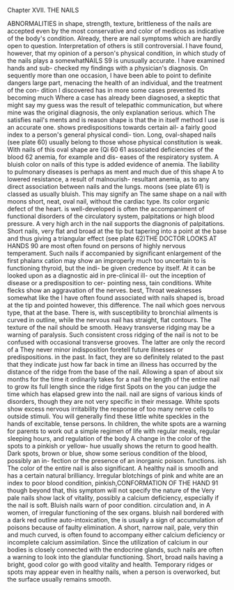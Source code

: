 Chapter XVII. THE NAILS

ABNORMALITIES in shape, strength, texture, brittleness
of the nails are accepted even
by the most conservative
and color
of medicos as
indicative of the body's condition. Already, there are nail symptoms
which are hardly open to question. Interpretation of others is still
controversial. I have found, however, that my opinion of
a person's physical condition, in which study of the nails plays a
somewhatNAILS
S9
is unusually accurate. I have examined hands and sub-
checked
my findings with a physician's diagnosis. On
sequently
more than one occasion, I have been able to point to definite dangers
large part,
menacing the health of an individual, and the treatment of the con-
dition I discovered has in
more
some cases prevented
its
becoming much
Where a
case has already been diagnosed, a skeptic
that
might say
my guess was the result of telepathic communication,
but where mine was the original diagnosis, the only explanation
serious.
which
The
satisfies
nail's
ments and
is
reason
shape
is
that the
in itself
method
I use is
an accurate one.
shows predispositions towards certain
ail-
a fairly good index to a person's general physical condi-
tion.
Long, oval-shaped nails (see plate 60) usually belong to those
whose physical constitution is weak. With nails of this oval shape are
(Qi
60
61
associated deficiencies of the blood
62
anemia, for example
and
dis-
eases of the respiratory system. A bluish color on nails of this type
is added evidence of anemia. The liability to pulmonary diseases is
perhaps as
ment and
much due
of this shape
A
to lowered resistance, a result of malnourish-
resultant anemia, as to
any
direct association
between nails
and the lungs.
moons (see plate 61) is classed as
usually bluish. This may signify an
The same shape on a nail with moons
short, neat, oval nail, without
the cardiac type. Its color
organic defect of the heart.
is
well-developed is often the accompaniment of functional disorders of
the circulatory system, palpitations or high blood pressure. A very
high arch in the nail supports the diagnonis of palpitations.
Short nails, very flat and broad at the tip but tapering into a
point at the base and thus giving a triangular effect (see plate 62)THE DOCTOR LOOKS AT HANDS
90
are most often found on persons of highly nervous temperament.
Such nails if accompanied by significant enlargement of the first
phalanx
cation
may show an improperly
much too uncertain to
is
functioning thyroid, but the indi-
be given credence by itself. At
it can be looked upon as a diagnostic aid in pre-clinical ill-
out the inception of disease or a predisposition to cer-
pointing
ness,
tain conditions. White flecks show an aggravation of the nerves.
best,
Throat weaknesses
somewhat
like the
I
have often found associated with nails shaped
is, broad at the tip and pointed
however, this difference. The nail which goes
nervous type, that
at the base. There
is,
with susceptibility to bronchial ailments is curved in outline, while
the nervous nail has straight, flat contours.
The
texture
of
the
nail
should be smooth.
Heavy
transverse
ridging may be a warning of paralysis. Such consistent cross ridging
of the nail is not to be confused with occasional transverse grooves.
The
latter are only the record of a
They never
minor indisposition
foretell future illnesses or predispositions.
in the past.
In
fact, they
are so definitely related to the past that they indicate just how far
back in time an illness has occurred by the distance of the ridge
from the base of the
nail.
Allowing a span of about six months for
the time it ordinarily takes for a nail
the length of the entire nail
to
grow
its full
length
since the ridge first
Spots on the
you can judge the time which has elapsed
grew into the
nail.
nail are signs of various kinds of disorders,
though
they are not very specific in their message. White spots show excess
nervous irritability the response of too many nerve cells to outside
stimuli.
You
will generally find
these
little
white speckles in the
hands of excitable, tense persons. In children, the white spots are a
warning for parents to work out a simple regimen of life with
regular meals, regular sleeping hours, and regulation of the body
A change in the color of the spots to a pinkish or yellow-
hue usually shows the return to good health. Dark spots, brown
or blue, show some serious condition of the blood, possibly an in-
fection or the presence of an inorganic poison.
functions.
ish
The
color of the entire nail
is
also significant.
A
healthy nail
is
smoolh and has a certain natural brilliancy. Irregular
blotchings of pink and white are an index to poor blood condition,
pinkish,CONFORMATION OF THE HAND
91
though beyond that, this symptom will not specify the nature of the
Very pale nails show lack of vitality, possibly a calcium
deficiency, especially if the nail is soft. Bluish nails warn of poor
condition.
circulation and, in
A
women,
of irregular functioning of the sex organs.
bluish nail bordered with a dark red outline
auto-intoxication,
the
is
usually a sign of
accumulation of poisons because of faulty
elimination.
A short, narrow nail, pale, very thin and much curved, is often
found to accompany either calcium deficiency or incomplete calcium
assimilation. Since the utilization of calcium in our bodies is closely
connected with the endocrine glands, such nails are often a warning
to look into the glandular functioning.
Short, broad nails having a bright, good color go with good vitality
and health. Temporary ridges or spots may appear even in healthy
nails,
when a person
is
overworked, but the surface usually remains
smooth.
